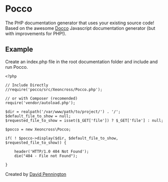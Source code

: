 Pocco
=====

The PHP documentation generator that uses your existing source code! Based on the awesome [Docco](http://jashkenas.github.com/docco/) Javascript documentation generator (but with improvements for PHP!).

## Example

Create an index.php file in the root documentation folder and include and run Pocco.

	<?php

	// Include Directly
	//require('pocco/src/Xeoncross/Pocco.php');

	// or with Composer (recomended)
	require('vendor/autoload.php');

	$dir = realpath('/var/www/path/to/project/') . '/';
	$default_file_to_show = null;
	$requested_file_to_show = isset($_GET['file']) ? $_GET['file'] : null;

	$pocco = new Xeoncross\Pocco;

	if( ! $pocco->display($dir, $default_file_to_show, $requested_file_to_show)) {

		header('HTTP/1.0 404 Not Found');
		die("404 - File not Found");

	}

Created by [David Pennington](http://davidpennington.me)